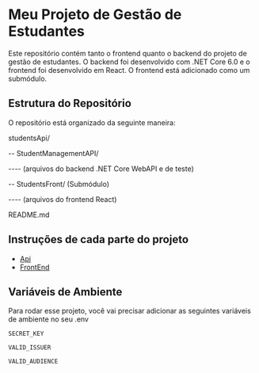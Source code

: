 # Meu Projeto de Gestão de Estudantes

Este repositório contém tanto o frontend quanto o backend do projeto de gestão de estudantes. O backend foi desenvolvido com .NET Core 6.0 e o frontend foi desenvolvido em React. O frontend está adicionado como um submódulo.

## Estrutura do Repositório

O repositório está organizado da seguinte maneira:

studentsApi/

 -- StudentManagementAPI/

 ---- (arquivos do backend .NET Core WebAPI e de teste)

-- StudentsFront/ (Submódulo)

 ---- (arquivos do frontend React)

 README.md


## Instruções de cada parte do projeto

 - [Api](https://github.com/gabriel-vidile/studentsApi/blob/main/StudentManagementAPI/Readme.md)
 - [FrontEnd](https://github.com/gabriel-vidile/StudentsFront/blob/533e3aa9f33aae3d5b4e3785c344d0af1b4a1772/README.md)



## Variáveis de Ambiente

Para rodar esse projeto, você vai precisar adicionar as seguintes variáveis de ambiente no seu .env

`SECRET_KEY`

`VALID_ISSUER`

`VALID_AUDIENCE`


